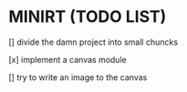 # MINIRT (TODO LIST)
[] divide the damn project into small chuncks

[x] implement a canvas module

[] try to write an image to the canvas